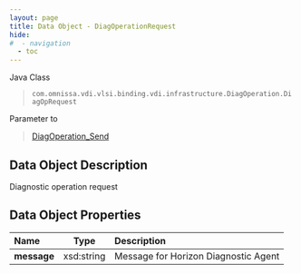 ```yaml
---
layout: page
title: Data Object - DiagOperationRequest
hide:
#  - navigation
  - toc
---
```






Java Class
> `com.omnissa.vdi.vlsi.binding.vdi.infrastructure.DiagOperation.DiagOpRequest`

Parameter to
> [DiagOperation_Send](vdi.infrastructure.DiagOperation.md#send)


## Data Object Description

Diagnostic operation request

## Data Object Properties

 Name | Type | Description
:---|:---:|:---
**message**|  xsd:string|  Message for Horizon Diagnostic Agent


 
